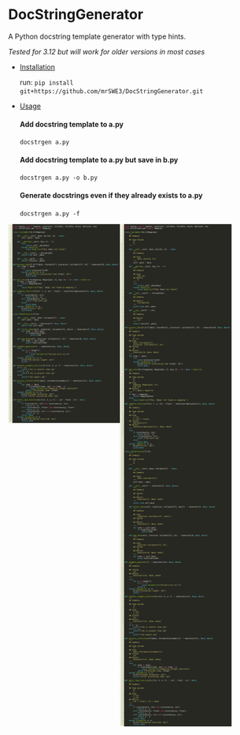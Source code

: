 # DocStringGenerator
A Python docstring template generator with type hints.

*Tested for 3.12 but will work for older versions in most cases*


- [Installation](#installation)

    run: `pip install git+https://github.com/mrSWE3/DocStringGenerator.git`
- [Usage](#usage)

    #### Add docstring template to a.py 
    
    `docstrgen a.py `

    #### Add docstring template to a.py but save in b.py

    `docstrgen a.py -o b.py`

    #### Generate docstrings even if they already exists to a.py

    `docstrgen a.py -f`

<p style="display: flex; align-items: flex-start;">
  <img src="images/a.png" width="45%" align="top"/>
  <img src="images/b.png" width="45%" />
</p>
